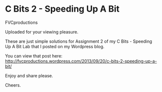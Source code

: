 C Bits 2 - Speeding Up A Bit
==============================

FVCproductions

Uploaded for your viewing pleasure.

These are just simple solutions for Assignment 2 of my C Bits - Speeding Up A Bit Lab that I posted on my Wordpress blog.

You can view that post here: http://fvcproductions.wordpress.com/2013/09/20/c-bits-2-speeding-up-a-bit/

Enjoy and share please.

Cheers.
